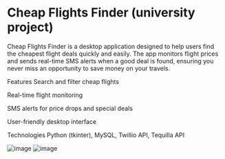 # Cheap Flights Finder (university project)
Cheap Flights Finder is a desktop application designed to help users find the cheapest flight deals quickly and easily.
The app monitors flight prices and sends real-time SMS alerts when a good deal is found, ensuring you never miss an opportunity to save money on your travels.

Features
Search and filter cheap flights

Real-time flight monitoring

SMS alerts for price drops and special deals

User-friendly desktop interface

Technologies
Python (tkinter), MySQL, Twillio API, Tequilla API



![image](https://github.com/user-attachments/assets/c99b3d26-9a58-45bb-9ec4-847dc787ecf5)
![image](https://github.com/user-attachments/assets/40946a20-cf40-416d-924c-5af2f06e3b1f)
